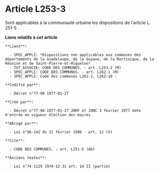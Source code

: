 # Article L253-3

Sont applicables à la communauté urbaine les dispositions de l'article L. 251-5              .

**Liens relatifs à cet article**

	**Liens**:

	  - SPEC_APPLI: *Dispositions non applicables aux communes des départements de la Guadeloupe, de la Guyane, de la Martinique, de la Réunion et de Saint-Pierre-et-Miquelon*
	  - TXT_ASSOCIE: CODE DES COMMUNES. - art. L253-2 (M)
	  - SPEC_APPLI: CODE DES COMMUNES. - art. L262-1 (M)
	  - SPEC_APPLI: Code des communes L262-1, L262-10 :

	**Codifié par**:

	  - Décret n°77-90 1977-01-27

	**Créé par**:

	  - Décret n°77-90 1977-01-27 JORF et JONC 3 février 1977 date d'entrée en vigueur élection des maires

	**Abrogé par**:

	  - Loi n°96-142 du 21 février 1996 - art. 12 (V)

	**Cite**:

	  - CODE DES COMMUNES. - art. L251-5 (Ab)

	**Anciens textes**:

	  - Loi n°74-1129 1974-12-31 art. 14 II (partie)

